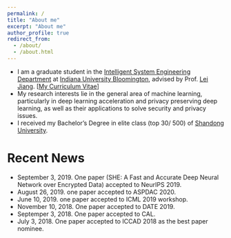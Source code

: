 ```yaml
---
permalink: /
title: "About me"
excerpt: "About me"
author_profile: true
redirect_from: 
  - /about/
  - /about.html
---
```


<!--<p align="center">
  <img src="https://qianlou.github.io/files/lq.jpg?raw=true" alt="Photo" style="width: 450px;"/> 
</p>
-->
* I am a graduate student in the [Intelligent System Engineering Department](https://engineering.indiana.edu/) at [Indiana University Bloomington](https://www.indiana.edu/), advised by Prof. [Lei Jiang](http://homes.sice.indiana.edu/jiang60/). [[My Curriculum Vitae](http://qianlou.github.io/files/lq_cv.pdf)] 
* My research interests lie in the general area of machine learning, particularly in deep learning acceleration and privacy preserving deep learning, as well as their applications to solve security and privacy issues.
* I received my Bachelor’s Degree in elite class (top 30/ 500) of [Shandong University](http://www.en.sdu.edu.cn/). 



# Recent News
* September 3, 2019. One paper (SHE: A Fast and Accurate Deep Neural Network over Encrypted Data) accepted to NeurIPS 2019.
* August 26, 2019. one paper accepted to ASPDAC 2020.
* June 10, 2019. one paper accepted to ICML 2019 workshop.
* November 10, 2018. One paper accepted to DATE 2019.
* Septemper 3, 2018. One paper accepted to CAL.
* July 3, 2018. One paper accepted to ICCAD 2018 as the best paper nominee.


